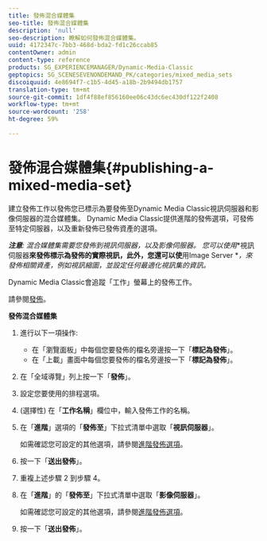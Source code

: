 ```yaml
---
title: 發佈混合媒體集
seo-title: 發佈混合媒體集
description: 'null'
seo-description: 瞭解如何發佈混合媒體集。
uuid: 4172347c-7bb3-468d-bda2-fd1c26ccab85
contentOwner: admin
content-type: reference
products: SG_EXPERIENCEMANAGER/Dynamic-Media-Classic
geptopics: SG_SCENESEVENONDEMAND_PK/categories/mixed_media_sets
discoiquuid: 4e8694f7-c1b5-4d45-a18b-2b9494db1757
translation-type: tm+mt
source-git-commit: 1df4f88ef856160ee06c43dc6ec430df122f2408
workflow-type: tm+mt
source-wordcount: '258'
ht-degree: 59%

---
```



# 發佈混合媒體集{#publishing-a-mixed-media-set}

建立發佈工作以發佈您已標示為要發佈至Dynamic Media Classic視訊伺服器和影像伺服器的混合媒體集。 Dynamic Media Classic提供進階的發佈選項，可發佈至特定伺服器，以及重新發佈已發佈資產的選項。

***注意&#x200B;**: 混合媒體集需要您發佈到視**訊伺服器&#x200B;**，以及**影像伺服器&#x200B;**。 您可以使用**視訊伺服器&#x200B;**來發佈標示為發佈的實際視訊，此外，您還可以使**用Image Server **，來發佈相關資產，例如視訊縮圖，並設定任何最適化視訊集的資訊。*

Dynamic Media Classic會追蹤「工作」螢幕上的發佈工作。

請參閱[發佈](publishing-files.md#publishing_files)。

<!-- 

Comment Type: remark
Last Modified By: unknown unknown 
Last Modified Date: 

<p>RB: Updated the following steps as per Cynthia email, 11/9/2012, added 11/12/2012</p>

 -->

**發佈混合媒體集**

1. 進行以下一項操作:

   * 在「瀏覽面板」中每個您要發佈的檔名旁邊按一下「**標記為發佈**」。
   * 在「上載」畫面中每個您要發佈的檔名旁邊按一下「**標記為發佈**」。

1. 在「全域導覽」列上按一下「**發佈**」。
1. 設定您要使用的排程選項。
1. (選擇性) 在「**工作名稱**」欄位中，輸入發佈工作的名稱。
1. 在「**進階**」選項的「**發佈至**」下拉式清單中選取「**視訊伺服器**」。

   如需確認您可設定的其他選項，請參閱[進階發佈選項](publishing-files.md#advanced_publish_options)。

1. 按一下「**送出發佈**」。
1. 重複上述步驟 2 到步驟 4。
1. 在「**進階**」的「**發佈至**」下拉式清單中選取「**影像伺服器**」。

   如需確認您可設定的其他選項，請參閱[進階發佈選項](publishing-files.md#advanced_publish_options)。

1. 按一下「**送出發佈**」。

